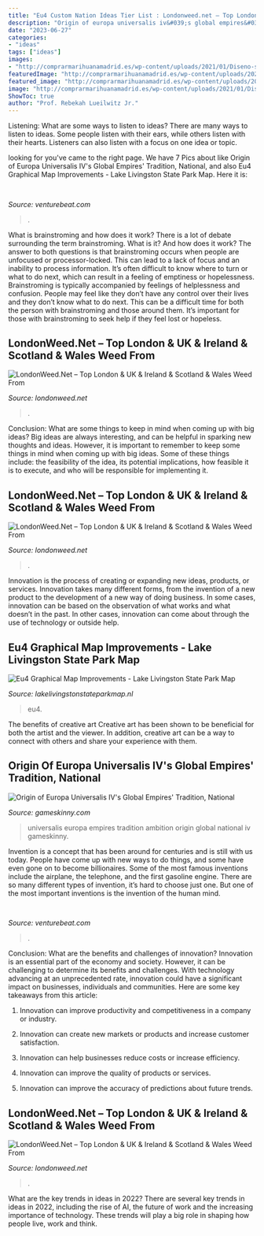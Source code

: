 ```yaml
---
title: "Eu4 Custom Nation Ideas Tier List : Londonweed.net – Top London &amp; Uk &amp; Ireland &amp; Scotland &amp; Wales Weed From"
description: "Origin of europa universalis iv&#039;s global empires&#039; tradition, national"
date: "2023-06-27"
categories:
- "ideas"
tags: ["ideas"]
images:
- "http://comprarmarihuanamadrid.es/wp-content/uploads/2021/01/Diseno-sin-titulo-2021-01-25T181629.909.jpg"
featuredImage: "http://comprarmarihuanamadrid.es/wp-content/uploads/2021/04/WAXX.jpg"
featured_image: "http://comprarmarihuanamadrid.es/wp-content/uploads/2021/01/Diseno-sin-titulo-92.jpg"
image: "http://comprarmarihuanamadrid.es/wp-content/uploads/2021/01/Diseno-sin-titulo-2021-01-25T181629.909.jpg"
ShowToc: true
author: "Prof. Rebekah Lueilwitz Jr."
---
```



Listening: What are some ways to listen to ideas?
There are many ways to listen to ideas. Some people listen with their ears, while others listen with their hearts. Listeners can also listen with a focus on one idea or topic.

	

		
looking for  you've came to the right page. We have 7 Pics about  like Origin of Europa Universalis IV&#039;s Global Empires&#039; Tradition, National,  and also Eu4 Graphical Map Improvements - Lake Livingston State Park Map. Here it is:
		
    
## 

<img loading=lazy src="https://venturebeat.com/wp-content/uploads/2018/07/60bcdZlw.png?w=800" onerror="this.onerror=null;this.src='https://tse2.mm.bing.net/th?id=OIP.SHYPp7Z1xUXxnQEYuoGexAHaEK&amp;pid=15.1';" alt="">

_Source: venturebeat.com_

>. 

	

What is brainstroming and how does it work?
There is a lot of debate surrounding the term brainstroming. What is it? And how does it work? The answer to both questions is that brainstroming occurs when people are unfocused or processor-locked. This can lead to a lack of focus and an inability to process information. It’s often difficult to know where to turn or what to do next, which can result in a feeling of emptiness or hopelessness.
Brainstroming is typically accompanied by feelings of helplessness and confusion. People may feel like they don’t have any control over their lives and they don’t know what to do next. This can be a difficult time for both the person with brainstroming and those around them. It’s important for those with brainstroming to seek help if they feel lost or hopeless.

    
## LondonWeed.Net – Top London &amp; UK &amp; Ireland &amp; Scotland &amp; Wales Weed From

<img loading=lazy src="http://comprarmarihuanamadrid.es/wp-content/uploads/2021/01/Diseno-sin-titulo-2021-01-25T181629.909.jpg" onerror="this.onerror=null;this.src='https://tse4.mm.bing.net/th?id=OIP.W93uj6r43wSaYUQP7psefQAAAA&amp;pid=15.1';" alt="LondonWeed.Net – Top London &amp; UK &amp; Ireland &amp; Scotland &amp; Wales Weed From">

_Source: londonweed.net_

>. 

	

Conclusion: What are some things to keep in mind when coming up with big ideas?
Big ideas are always interesting, and can be helpful in sparking new thoughts and ideas. However, it is important to remember to keep some things in mind when coming up with big ideas. Some of these things include: the feasibility of the idea, its potential implications, how feasible it is to execute, and who will be responsible for implementing it.

    
## LondonWeed.Net – Top London &amp; UK &amp; Ireland &amp; Scotland &amp; Wales Weed From

<img loading=lazy src="http://comprarmarihuanamadrid.es/wp-content/uploads/2021/01/Diseno-sin-titulo-92.jpg" onerror="this.onerror=null;this.src='https://tse1.mm.bing.net/th?id=OIP.TRw-WvVeCU4YQ7CcPZ7anAAAAA&amp;pid=15.1';" alt="LondonWeed.Net – Top London &amp; UK &amp; Ireland &amp; Scotland &amp; Wales Weed From">

_Source: londonweed.net_

>. 

	

Innovation is the process of creating or expanding new ideas, products, or services. Innovation takes many different forms, from the invention of a new product to the development of a new way of doing business. In some cases, innovation can be based on the observation of what works and what doesn’t in the past. In other cases, innovation can come about through the use of technology or outside help.

    
## Eu4 Graphical Map Improvements - Lake Livingston State Park Map

<img loading=lazy src="https://steamuserimages-a.akamaihd.net/ugc/787490852829068352/CECBB2B35AFADDCF5B383CF6E77730AB4334B3DB/?imw=268&amp;imh=268&amp;ima=fit&amp;impolicy=Letterbox&amp;imcolor=%23000000&amp;letterbox=true" onerror="this.onerror=null;this.src='https://tse4.mm.bing.net/th?id=OIP.WcMaia5xKqNpQGtMSajsQwAAAA&amp;pid=15.1';" alt="Eu4 Graphical Map Improvements - Lake Livingston State Park Map">

_Source: lakelivingstonstateparkmap.nl_

>eu4. 

	

The benefits of creative art
Creative art has been shown to be beneficial for both the artist and the viewer. In addition, creative art can be a way to connect with others and share your experience with them.

    
## Origin Of Europa Universalis IV&#039;s Global Empires&#039; Tradition, National

<img loading=lazy src="http://res.cloudinary.com/lmn/image/upload/fl_lossy,q_80/c_limit,f_auto,h_360,w_640/v1/gameskinnyc/2/0/1/20160323143542-9c10f.jpg" onerror="this.onerror=null;this.src='https://tse1.mm.bing.net/th?id=OIP.UJTMABn2yHlZbr8cPOp2fAHaEK&amp;pid=15.1';" alt="Origin of Europa Universalis IV&#039;s Global Empires&#039; Tradition, National">

_Source: gameskinny.com_

>universalis europa empires tradition ambition origin global national iv gameskinny. 

	

Invention is a concept that has been around for centuries and is still with us today. People have come up with new ways to do things, and some have even gone on to become billionaires. Some of the most famous inventions include the airplane, the telephone, and the first gasoline engine. There are so many different types of invention, it’s hard to choose just one. But one of the most important inventions is the invention of the human mind.

    
## 

<img loading=lazy src="https://venturebeat.com/wp-content/uploads/2020/05/simulating-noisy-images-from-real-data.png" onerror="this.onerror=null;this.src='https://tse3.mm.bing.net/th?id=OIP.25A4PrNBE0wIqzlDpd2MGQHaC_&amp;pid=15.1';" alt="">

_Source: venturebeat.com_

>. 

	

Conclusion: What are the benefits and challenges of innovation?
Innovation is an essential part of the economy and society. However, it can be challenging to determine its benefits and challenges. With technology advancing at an unprecedented rate, innovation could have a significant impact on businesses, individuals and communities. Here are some key takeaways from this article:
1. Innovation can improve productivity and competitiveness in a company or industry.

2. Innovation can create new markets or products and increase customer satisfaction.

3. Innovation can help businesses reduce costs or increase efficiency.

4. Innovation can improve the quality of products or services.

5. Innovation can improve the accuracy of predictions about future trends.

    
## LondonWeed.Net – Top London &amp; UK &amp; Ireland &amp; Scotland &amp; Wales Weed From

<img loading=lazy src="http://comprarmarihuanamadrid.es/wp-content/uploads/2021/04/WAXX.jpg" onerror="this.onerror=null;this.src='https://tse3.mm.bing.net/th?id=OIP.G3bp9r9pQSjCCG219pDDSwAAAA&amp;pid=15.1';" alt="LondonWeed.Net – Top London &amp; UK &amp; Ireland &amp; Scotland &amp; Wales Weed From">

_Source: londonweed.net_

>. 

	

What are the key trends in ideas in 2022?
There are several key trends in ideas in 2022, including the rise of AI, the future of work and the increasing importance of technology. These trends will play a big role in shaping how people live, work and think.

